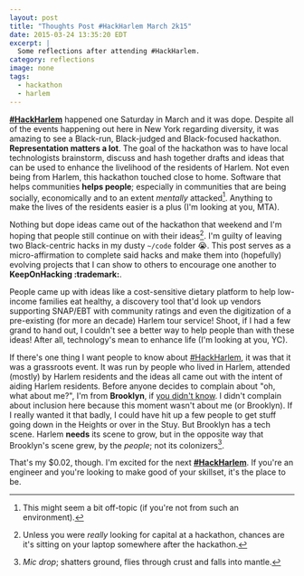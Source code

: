 ```yaml
---
layout: post
title: "Thoughts Post #HackHarlem March 2k15"
date: 2015-03-24 13:35:20 EDT
excerpt: |
  Some reflections after attending #HackHarlem.
category: reflections
image: none
tags:
  - hackathon
  - harlem
---
```


**[#HackHarlem][1]** happened one Saturday in March and it was dope. Despite all
of the events happening out here in New York regarding diversity, it was amazing
to see a Black-run, Black-judged and Black-focused hackathon. **Representation
matters a lot**. The goal of the hackathon was to have local technologists
brainstorm, discuss and hash together drafts and ideas that can be used to
enhance the livelihood of the residents of Harlem. Not even being from Harlem,
this hackathon touched close to home. Software that helps communities
**helps people**; especially in communities that are being socially,
economically and to an extent _mentally_ attacked[^1]. Anything to make the
lives of the residents easier is a plus (I'm looking at you, MTA).

Nothing but dope ideas came out of the hackathon that weekend and I'm hoping
that people still continue on with their ideas[^2]. I'm guilty of leaving two
Black-centric hacks in my dusty `~/code` folder :sob:. This post serves as a
micro-affirmation to complete said hacks and make them into (hopefully) evolving
projects that I can show to others to encourage one another to **KeepOnHacking
:trademark:**.

People came up with ideas like a cost-sensitive dietary platform to help
low-income families eat healthy, a discovery tool that'd look up vendors
supporting SNAP/EBT with community ratings and even the digitization of a
pre-existing (for more an decade) Harlem tour service! Shoot, if I had a few
grand to hand out, I couldn't see a better way to help people than with these
ideas! After all, technology's mean to enhance life (I'm looking at you, YC).

If there's one thing I want people to know about [#HackHarlem][1], it was that
it was a grassroots event. It was run by people who lived in Harlem, attended
(mostly) by Harlem residents and the ideas all came out with the intent of
aiding Harlem residents. Before anyone decides to complain about "oh, what about
me?", I'm from **Brooklyn**, if [you didn't know][2]. I didn't complain about
inclusion here because this moment wasn't about me (or Brooklyn). If I really
wanted it that badly, I could have hit up a few people to get stuff going down
in the Heights or over in the Stuy. But Brooklyn has a tech scene. Harlem
**needs** its scene to grow, but in the opposite way that Brooklyn's scene grew,
by the _people_; not its colonizers[^4].

That's my $0.02, though. I'm excited for the next **[#HackHarlem][1]**. If
you're an engineer and you're looking to make good of your skillset, it's the
place to be.

[1]: https://twitter.com/search?q=#HackHarlem
[2]: /about
[^1]: This might seem a bit off-topic (if you're not from such an environment).
[^2]: Unless you were _really_ looking for capital at a hackathon, chances are it's sitting on your laptop somewhere after the hackathon.
[^3]: I'll leave that up to you to decide if that's a good or bad thing.
[^4]: *Mic drop*; shatters ground, flies through crust and falls into mantle.
